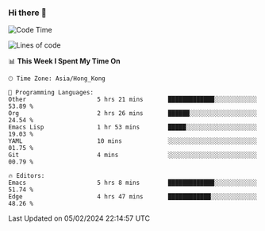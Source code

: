 ### Hi there 👋

<!--
**nicehiro/nicehiro** is a ✨ _special_ ✨ repository because its `README.md` (this file) appears on your GitHub profile.

Here are some ideas to get you started:

- 🔭 I’m currently working on ...
- 🌱 I’m currently learning ...
- 👯 I’m looking to collaborate on ...
- 🤔 I’m looking for help with ...
- 💬 Ask me about ...
- 📫 How to reach me: ...
- 😄 Pronouns: ...
- ⚡ Fun fact: ...
-->

<!--START_SECTION:waka-->
![Code Time](http://img.shields.io/badge/Code%20Time-219%20hrs%207%20mins-blue)

![Lines of code](https://img.shields.io/badge/From%20Hello%20World%20I%27ve%20Written-2.6%20million%20lines%20of%20code-blue)

📊 **This Week I Spent My Time On** 

```text
🕑︎ Time Zone: Asia/Hong_Kong

💬 Programming Languages: 
Other                    5 hrs 21 mins       █████████████░░░░░░░░░░░░   53.89 % 
Org                      2 hrs 26 mins       ██████░░░░░░░░░░░░░░░░░░░   24.54 % 
Emacs Lisp               1 hr 53 mins        █████░░░░░░░░░░░░░░░░░░░░   19.03 % 
YAML                     10 mins             ░░░░░░░░░░░░░░░░░░░░░░░░░   01.75 % 
Git                      4 mins              ░░░░░░░░░░░░░░░░░░░░░░░░░   00.79 % 

🔥 Editors: 
Emacs                    5 hrs 8 mins        █████████████░░░░░░░░░░░░   51.74 % 
Edge                     4 hrs 47 mins       ████████████░░░░░░░░░░░░░   48.26 % 
```


 Last Updated on 05/02/2024 22:14:57 UTC
<!--END_SECTION:waka-->
